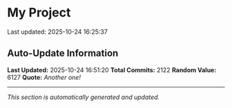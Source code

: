# My Project


Last updated: 2025-10-24 16:25:37

















































































































































































































































































































































































































































































































































































































































































































































































































































































































































































































































































































































































































































































































































































































































































































































































































































































































































































































































































































































































































































































































































































































































































































































































































































































































































































































## Auto-Update Information

**Last Updated:** 2025-10-24 16:51:20
**Total Commits:** 2122
**Random Value:** 6127
**Quote:** _Another one!_

---
_This section is automatically generated and updated._